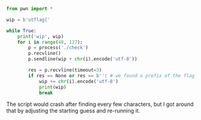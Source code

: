```py
from pwn import *

wip = b'utflag{'

while True:
	print('wip', wip)
	for i in range(48, 127):
		p = process('./check')
		p.recvline()
		p.sendline(wip + chr(i).encode('utf-8'))

		res = p.recvline(timeout=3)
		if res == None or res == b'': # we found a prefix of the flag
			wip += chr(i).encode('utf-8')
			print(wip)
			break
```

The script would crash after finding every few characters, but I got around that by adjusting the starting guess and re-running it.
